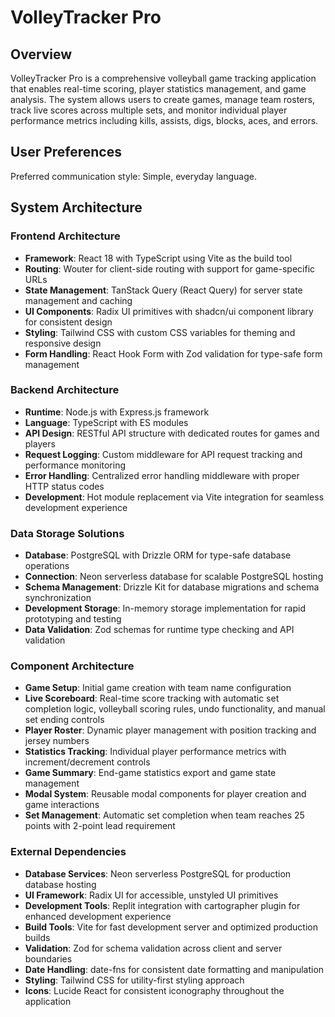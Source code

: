 # VolleyTracker Pro

## Overview

VolleyTracker Pro is a comprehensive volleyball game tracking application that enables real-time scoring, player statistics management, and game analysis. The system allows users to create games, manage team rosters, track live scores across multiple sets, and monitor individual player performance metrics including kills, assists, digs, blocks, aces, and errors.

## User Preferences

Preferred communication style: Simple, everyday language.

## System Architecture

### Frontend Architecture
- **Framework**: React 18 with TypeScript using Vite as the build tool
- **Routing**: Wouter for client-side routing with support for game-specific URLs
- **State Management**: TanStack Query (React Query) for server state management and caching
- **UI Components**: Radix UI primitives with shadcn/ui component library for consistent design
- **Styling**: Tailwind CSS with custom CSS variables for theming and responsive design
- **Form Handling**: React Hook Form with Zod validation for type-safe form management

### Backend Architecture
- **Runtime**: Node.js with Express.js framework
- **Language**: TypeScript with ES modules
- **API Design**: RESTful API structure with dedicated routes for games and players
- **Request Logging**: Custom middleware for API request tracking and performance monitoring
- **Error Handling**: Centralized error handling middleware with proper HTTP status codes
- **Development**: Hot module replacement via Vite integration for seamless development experience

### Data Storage Solutions
- **Database**: PostgreSQL with Drizzle ORM for type-safe database operations
- **Connection**: Neon serverless database for scalable PostgreSQL hosting
- **Schema Management**: Drizzle Kit for database migrations and schema synchronization
- **Development Storage**: In-memory storage implementation for rapid prototyping and testing
- **Data Validation**: Zod schemas for runtime type checking and API validation

### Component Architecture
- **Game Setup**: Initial game creation with team name configuration
- **Live Scoreboard**: Real-time score tracking with automatic set completion logic, volleyball scoring rules, undo functionality, and manual set ending controls
- **Player Roster**: Dynamic player management with position tracking and jersey numbers
- **Statistics Tracking**: Individual player performance metrics with increment/decrement controls
- **Game Summary**: End-game statistics export and game state management
- **Modal System**: Reusable modal components for player creation and game interactions
- **Set Management**: Automatic set completion when team reaches 25 points with 2-point lead requirement

### External Dependencies

- **Database Services**: Neon serverless PostgreSQL for production database hosting
- **UI Framework**: Radix UI for accessible, unstyled UI primitives
- **Development Tools**: Replit integration with cartographer plugin for enhanced development experience
- **Build Tools**: Vite for fast development server and optimized production builds
- **Validation**: Zod for schema validation across client and server boundaries
- **Date Handling**: date-fns for consistent date formatting and manipulation
- **Styling**: Tailwind CSS for utility-first styling approach
- **Icons**: Lucide React for consistent iconography throughout the application